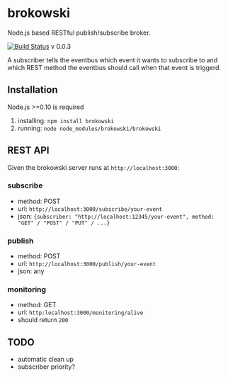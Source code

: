 brokowski
===========

Node.js based RESTful publish/subscribe broker.

[![Build Status](https://secure.travis-ci.org/Horsed/brokowski.png)](http://travis-ci.org/Horsed/brokowski) v 0.0.3

A subscriber tells the eventbus which event it wants to subscribe to and which REST method the eventbus should call when that event is triggerd.

## Installation
Node.js >=0.10 is required

1. installing: ```npm install brokowski```
2. running: ```node node_modules/brokowski/brokowski```

## REST API
Given the brokowski server runs at ```http://localhost:3000```:

### subscribe
* method: POST
* url: ```http://localhost:3000/subscribe/your-event```
* json: ```{subscriber: "http://localhost:12345/your-event", method: "GET" / "POST" / "PUT" / ...}```

### publish
* method: POST
* url: ```http://localhost:3000/publish/your-event```
* json: any

### monitoring
* method: GET
* url: ```http:localhost:3000/monitoring/alive```
* should return ```200```

## TODO
* automatic clean up
* subscriber priority?